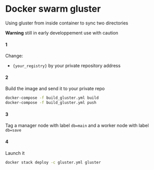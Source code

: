 # Docker swarm gluster

Using gluster from inside container to sync two directories 

**Warning** still in early developpement use with caution

#### 1

Change:
 * `{your_registry}` by your private repository address

#### 2

Build the image and send it to your private repo
```bash
docker-compose -f build_gluster.yml build
docker-compose -f build_gluster.yml push
```

#### 3

Tag a manager node with label `db=main` and a worker node with label `db=save`

#### 4 

Launch it

```bash
docker stack deploy -c gluster.yml gluster
```
